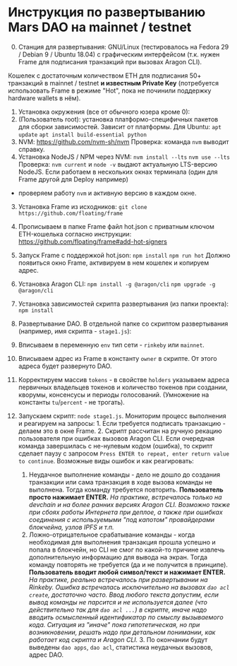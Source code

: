 Инструкция по развертыванию Mars DAO на mainnet / testnet
=========================================================

0. Станция для развертывания: GNU/Linux (тестировалось на Fedora 29 / Debian 9 / Ubuntu 18.04)
с графическим интерфейсом (т.к. нужен Frame для подписания транзакций при вызовах Aragon CLI).

Кошелек с достаточным количеством ETH для подписания 50+ транзакций в mainnet / testnet
**и известным Private Key** (потребуется использовать Frame в режиме "Hot", пока не починили
поддержку hardware wallets в нём).

1. Установка окружения (все от обычного юзера кроме 0):
  0. (Пользователь root): установка платформо-специфичных пакетов для сборки зависимостей.
  Зависит от платформы. Для Ubuntu:
  `apt update`
  `apt install build-essential python`
  1. NVM: https://github.com/nvm-sh/nvm
  Проверка: команда `nvm` выводит справку.
  2. Установка NodeJS / NPM через NVM:
  `nvm install --lts`
  `nvm use --lts`
  Проверка: `nvm current` и `node -v` выдают актуальную LTS-версию NodeJS.
  Если работаем в нескольких окнах терминала (один для Frame другой для Deploy например)
  - проверяем работу `nvm` и активную версию в каждом окне.
  3. Установка Frame из исходников: `git clone https://github.com/floating/frame`
  4. Прописываем в папке Frame файл hot.json с приватным ключом ETH-кошелька согласно
  инструкции: https://github.com/floating/frame#add-hot-signers
  5. Запуск Frame с поддержкой hot.json:
  `npm install`
  `npm run hot`
  Должно появиться окно Frame, активируем в нем кошелек и копируем адрес.
  6. Установка Aragon CLI:
    `npm install -g @aragon/cli`
    `npm upgrade -g @aragon/cli`
  7. Установка зависимостей скрипта развертывания (из папки проекта):
    `npm install`

2. Развертывание DAO. В отдельной папке со скриптом развертывания (например, имя скрипта - `stage1.js`):
  0. Вписываем в переменную `env` тип сети - `rinkeby` или `mainnet`.
  1. Вписываем адрес из Frame в константу `owner` в скрипте.
  От этого адреса будет развернуто DAO.
  2. Корректируем массив `tokens` - в свойстве `holders` указываем адреса первичных
  владельцев токенов и количество токенов при создании, кворумы, консенсусы 
  и периоды голосований.
  (Умножение на константы `tu`/`percent` - не трогать).
  3. Запускаем скрипт: `node stage1.js`. Мониторим процесс выполнения и реагируем на запросы:
    1. Если требуется подписать транзакцию - делаем это в окне Frame.
    2. Скрипт рассчитан на ручную рекацию пользователя при ошибках вызовов Aragon CLI.
    Если очередная команда завершилась с не-нулевым кодом (ошибка), то скрипт сделает паузу
    с запросом `Press ENTER to repeat, enter return value to continue`.
    Возможные виды ошибок и как реагировать:
      1. Неудачное выполнение команды - дело не дошло до создания транзакции или сама
      транзакция в ходе вызова команды не выполнена.
      Тогда команду требуется повторить.
      **Пользователь просто нажимает ENTER.**
      *На практике, встречалось только на devchain и на более ранних версиях Aragon CLI.*
      *Возможно также при сбоях работы Интернета при деплое, а также при ошибках соединения*
      *с используемыми "под капотом" провайдерами блокчейна, узлов IPFS и т.п.*
      2. Ложно-отрицательное срабатывание команды - когда необходимая для выполнения
      транзакция прошла успешно и попала в блокчейн, но CLI не смог по какой-то причине
      извлечь дополнительную информацию для вывода на экран.
      Тогда команду повторять не требуется (да и не получится в принципе).
      **Пользователь вводит любой символ/текст и нажимает ENTER.**
      *На практике, реально встречалось при развертывании на Rinkeby.*
      *Ошибка встречалась исключительно на вызовах `dao acl create`, достаточно часто.*
      *Ввод любого текста допустим, если вывод команды не парсится и не используется далее*
      *(что действительно так для `dao acl ...`)*
      *в скрипте, иначе надо вводить осмысленный идентификатор по смыслу вызываемого кода.*
      *Ситуация из "иначе" пока гипотетическая, но при возникновении, решать надо при детальном понимании,*
      *как работает код скрипта и Aragon CLI.*
    3. По окончании будут выведены `dao apps`, `dao acl`, статистика неудачных вызовов, адрес DAO.
